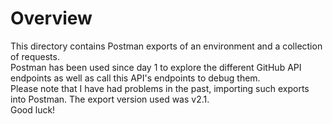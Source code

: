 # Overview
This directory contains Postman exports of an environment and a collection of requests.
<br>
Postman has been used since day 1 to explore the different GitHub API endpoints as well as call this API's endpoints to
debug them.
<br>
Please note that I have had problems in the past, importing such exports into Postman. The export version used was v2.1.
<br>
Good luck!